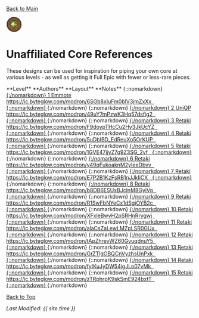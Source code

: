 [Back to Main](index.md)

![Unaffiliated Core](images/core_6_unaffiliated.png)

# Unaffiliated Core References

These designs can be used for inspiration for piping your own core at various levels - as well as getting it Full Epic with fewer or less-rare pieces.

<span class="modronColumn">
    <span class="modronRowShortHeader">
        <span class="modronLevel">
            **Level**
        </span>
        <span class="modronAuthors">
            **Authors**
        </span>
        <span class="modronLinkHeader">
            **Layout**
        </span>
        <span class="modronNote">
            **Notes**
        </span>
    </span>
{::nomarkdown}
    <a href="https://ic.byteglow.com/modron/6SGb8xIuFm0blV3jmZxXx" target="_blank">
{:/nomarkdown}
    <span class="modronRowShort">
        <span class="modronLevel">
            1
        </span>
        <span class="modronAuthors">
            Emmote
        </span>
        <span class="modronLink">
            https://ic.byteglow.com/modron/6SGb8xIuFm0blV3jmZxXx
        </span>
        <span class="modronNote">
            &nbsp;
        </span>
    </span>
{::nomarkdown}
    </a>
{:/nomarkdown}
{::nomarkdown}
    <a href="https://ic.byteglow.com/modron/49uY7mPzwK3Hq57dsfig2" target="_blank">
{:/nomarkdown}
    <span class="modronRowShort">
        <span class="modronLevel">
            2
        </span>
        <span class="modronAuthors">
            UniQP
        </span>
        <span class="modronLink">
            https://ic.byteglow.com/modron/49uY7mPzwK3Hq57dsfig2
        </span>
        <span class="modronNote">
            &nbsp;
        </span>
    </span>
{::nomarkdown}
    </a>
{:/nomarkdown}
{::nomarkdown}
    <a href="https://ic.byteglow.com/modron/F9doypTHcCu2Hy3JkUcYZ" target="_blank">
{:/nomarkdown}
    <span class="modronRowShort">
        <span class="modronLevel">
            3
        </span>
        <span class="modronAuthors">
            Retaki
        </span>
        <span class="modronLink">
            https://ic.byteglow.com/modron/F9doypTHcCu2Hy3JkUcYZ
        </span>
        <span class="modronNote">
            &nbsp;
        </span>
    </span>
{::nomarkdown}
    </a>
{:/nomarkdown}
{::nomarkdown}
    <a href="https://ic.byteglow.com/modron/5uDbIBD_EdReuXo5OrKUP" target="_blank">
{:/nomarkdown}
    <span class="modronRowShort">
        <span class="modronLevel">
            4
        </span>
        <span class="modronAuthors">
            Retaki
        </span>
        <span class="modronLink">
            https://ic.byteglow.com/modron/5uDbIBD_EdReuXo5OrKUP
        </span>
        <span class="modronNote">
            &nbsp;
        </span>
    </span>
{::nomarkdown}
    </a>
{:/nomarkdown}
{::nomarkdown}
    <a href="https://ic.byteglow.com/modron/1GVE47jjyZ7q9Z3SG_2vf" target="_blank">
{:/nomarkdown}
    <span class="modronRowShort">
        <span class="modronLevel">
            5
        </span>
        <span class="modronAuthors">
            Retaki
        </span>
        <span class="modronLink">
            https://ic.byteglow.com/modron/1GVE47jjyZ7q9Z3SG_2vf
        </span>
        <span class="modronNote">
            &nbsp;
        </span>
    </span>
{::nomarkdown}
    </a>
{:/nomarkdown}
{::nomarkdown}
    <a href="https://ic.byteglow.com/modron/y49qFukoaknM2yIeeDbvv" target="_blank">
{:/nomarkdown}
    <span class="modronRowShort">
        <span class="modronLevel">
            6
        </span>
        <span class="modronAuthors">
            Retaki
        </span>
        <span class="modronLink">
            https://ic.byteglow.com/modron/y49qFukoaknM2yIeeDbvv
        </span>
        <span class="modronNote">
            &nbsp;
        </span>
    </span>
{::nomarkdown}
    </a>
{:/nomarkdown}
{::nomarkdown}
    <a href="https://ic.byteglow.com/modron/E7P2B1KzFsRB1nJJkIiCX" target="_blank">
{:/nomarkdown}
    <span class="modronRowShort">
        <span class="modronLevel">
            7
        </span>
        <span class="modronAuthors">
            Retaki
        </span>
        <span class="modronLink">
            https://ic.byteglow.com/modron/E7P2B1KzFsRB1nJJkIiCX
        </span>
        <span class="modronNote">
            &nbsp;
        </span>
    </span>
{::nomarkdown}
    </a>
{:/nomarkdown}
{::nomarkdown}
    <a href="https://ic.byteglow.com/modron/b8DB6ESUxBJclnM8GyiVp" target="_blank">
{:/nomarkdown}
    <span class="modronRowShort">
        <span class="modronLevel">
            8
        </span>
        <span class="modronAuthors">
            Retaki
        </span>
        <span class="modronLink">
            https://ic.byteglow.com/modron/b8DB6ESUxBJclnM8GyiVp
        </span>
        <span class="modronNote">
            &nbsp;
        </span>
    </span>
{::nomarkdown}
    </a>
{:/nomarkdown}
{::nomarkdown}
    <a href="https://ic.byteglow.com/modron/R1SwFbNYeCx1dSgjOYB2c" target="_blank">
{:/nomarkdown}
    <span class="modronRowShort">
        <span class="modronLevel">
            9
        </span>
        <span class="modronAuthors">
            Retaki
        </span>
        <span class="modronLink">
            https://ic.byteglow.com/modron/R1SwFbNYeCx1dSgjOYB2c
        </span>
        <span class="modronNote">
            &nbsp;
        </span>
    </span>
{::nomarkdown}
    </a>
{:/nomarkdown}
{::nomarkdown}
    <a href="https://ic.byteglow.com/modron/XFxleBwvH2pSRHnRrygwj" target="_blank">
{:/nomarkdown}
    <span class="modronRowShort">
        <span class="modronLevel">
            10
        </span>
        <span class="modronAuthors">
            Retaki
        </span>
        <span class="modronLink">
            https://ic.byteglow.com/modron/XFxleBwvH2pSRHnRrygwj
        </span>
        <span class="modronNote">
            &nbsp;
        </span>
    </span>
{::nomarkdown}
    </a>
{:/nomarkdown}
{::nomarkdown}
    <a href="https://ic.byteglow.com/modron/alaCsZaLewLMZpLSR0GUx" target="_blank">
{:/nomarkdown}
    <span class="modronRowShort">
        <span class="modronLevel">
            11
        </span>
        <span class="modronAuthors">
            Retaki
        </span>
        <span class="modronLink">
            https://ic.byteglow.com/modron/alaCsZaLewLMZpLSR0GUx
        </span>
        <span class="modronNote">
            &nbsp;
        </span>
    </span>
{::nomarkdown}
    </a>
{:/nomarkdown}
{::nomarkdown}
    <a href="https://ic.byteglow.com/modron/tApZhrevWZ60GvuqdnuY5" target="_blank">
{:/nomarkdown}
    <span class="modronRowShort">
        <span class="modronLevel">
            12
        </span>
        <span class="modronAuthors">
            Retaki
        </span>
        <span class="modronLink">
            https://ic.byteglow.com/modron/tApZhrevWZ60GvuqdnuY5
        </span>
        <span class="modronNote">
            &nbsp;
        </span>
    </span>
{::nomarkdown}
    </a>
{:/nomarkdown}
{::nomarkdown}
    <a href="https://ic.byteglow.com/modron/GrZTlgOBQCnVyzhsUnPxk" target="_blank">
{:/nomarkdown}
    <span class="modronRowShort">
        <span class="modronLevel">
            13
        </span>
        <span class="modronAuthors">
            Retaki
        </span>
        <span class="modronLink">
            https://ic.byteglow.com/modron/GrZTlgOBQCnVyzhsUnPxk
        </span>
        <span class="modronNote">
            &nbsp;
        </span>
    </span>
{::nomarkdown}
    </a>
{:/nomarkdown}
{::nomarkdown}
    <a href="https://ic.byteglow.com/modron/fyIKuJyDW54jgJLo07vMk" target="_blank">
{:/nomarkdown}
    <span class="modronRowShort">
        <span class="modronLevel">
            14
        </span>
        <span class="modronAuthors">
            Retaki
        </span>
        <span class="modronLink">
            https://ic.byteglow.com/modron/fyIKuJyDW54jgJLo07vMk
        </span>
        <span class="modronNote">
            &nbsp;
        </span>
    </span>
{::nomarkdown}
    </a>
{:/nomarkdown}
{::nomarkdown}
    <a href="https://ic.byteglow.com/modron/zTRphrpK9skSmE924bxtT" target="_blank">
{:/nomarkdown}
    <span class="modronRowShort">
        <span class="modronLevel">
            15
        </span>
        <span class="modronAuthors">
            Retaki
        </span>
        <span class="modronLink">
            https://ic.byteglow.com/modron/zTRphrpK9skSmE924bxtT
        </span>
        <span class="modronNote">
            &nbsp;
        </span>
    </span>
{::nomarkdown}
    </a>
{:/nomarkdown}
</span>

[Back to Top](#top)

*Last Modified: {{ site.time }}*